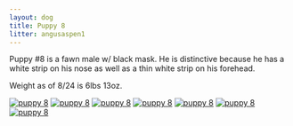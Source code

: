```yaml
---
layout: dog
title: Puppy 8
litter: angusaspen1
---
```


Puppy #8 is a fawn male w/ black mask. He is distinctive because he has a white strip on his nose as well as a thin white strip on his forehead.

Weight as of 8/24 is 6lbs 13oz.

[![puppy 8](http://farm4.staticflickr.com/3861/14799136758_7178f2618d_z_d.jpg)](https://www.flickr.com/photos/126812864@N04/14799136758/in/set-72157646673750452)
[![puppy 8](http://farm4.staticflickr.com/3886/14799150078_8bbba2cc77_z_d.jpg)](https://www.flickr.com/photos/126812864@N04/14799150078/in/set-72157646673750452)
[![puppy 8](http://farm6.staticflickr.com/5564/14982629501_c5c477e77c_z_d.jpg)](https://www.flickr.com/photos/126812864@N04/14982629501/in/set-72157646673750452)
[![puppy 8](http://farm6.staticflickr.com/5571/14799162408_27f97d055d_z_d.jpg)](https://www.flickr.com/photos/126812864@N04/14799162408/in/set-72157646673750452)
[![puppy 8](http://farm4.staticflickr.com/3860/14799235637_cd022ee6ea_z_d.jpg)](https://www.flickr.com/photos/126812864@N04/14799235637/in/set-72157646673750452)
[![puppy 8](http://farm4.staticflickr.com/3859/14985435432_d441d79096_z_d.jpg)](https://www.flickr.com/photos/126812864@N04/14985435432/in/set-72157646673750452)
[![puppy 8](http://farm6.staticflickr.com/5551/14962639156_c33ca6ab48_z_d.jpg)](https://www.flickr.com/photos/126812864@N04/14962639156/in/set-72157646673750452)
